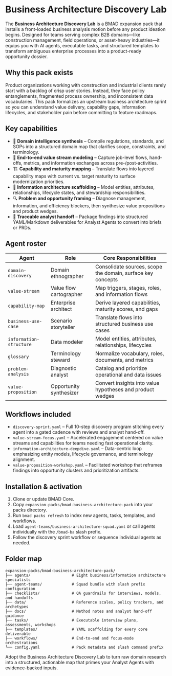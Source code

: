 # Business Architecture Discovery Lab

<!-- Powered by BMAD™ Core -->

The **Business Architecture Discovery Lab** is a BMAD expansion pack that installs a
front-loaded business analysis motion before any product ideation begins. Designed for
teams serving complex B2B domains—like construction management, field operations, or
asset-heavy industries—it equips you with AI agents, executable tasks, and structured
templates to transform ambiguous enterprise processes into a product-ready opportunity
dossier.

## Why this pack exists

Product organizations working with construction and industrial clients rarely start with
a backlog of crisp user stories. Instead, they face policy entanglements, fragmented
process ownership, and inconsistent data vocabularies. This pack formalizes an upstream
business architecture sprint so you can understand value delivery, capability gaps,
information lifecycles, and stakeholder pain before committing to feature roadmaps.

## Key capabilities

- 🧠 **Domain intelligence synthesis** – Compile regulations, standards, and SOPs into a
  structured domain map that clarifies scope, constraints, and terminology.
- 🧩 **End-to-end value stream modeling** – Capture job-level flows, hand-offs, metrics,
  and information exchanges across pre-/post-activities.
- 🏗️ **Capability and maturity mapping** – Translate flows into layered capability maps
  with current vs. target maturity to surface modernization priorities.
- 📘 **Information architecture scaffolding** – Model entities, attributes, relationships,
  lifecycle states, and stewardship responsibilities.
- 🔍 **Problem and opportunity framing** – Diagnose management, information, and
  efficiency blockers, then synthesize value propositions and product wedges.
- 🧾 **Traceable analyst handoff** – Package findings into structured YAML/Markdown
  deliverables for Analyst Agents to convert into briefs or PRDs.

## Agent roster

| Agent                   | Role                    | Core Responsibilities                                       |
| ----------------------- | ----------------------- | ----------------------------------------------------------- |
| `domain-discovery`      | Domain ethnographer     | Consolidate sources, scope the domain, surface key concepts |
| `value-stream`          | Value flow cartographer | Map triggers, stages, roles, and information flows          |
| `capability-map`        | Enterprise architect    | Derive layered capabilities, maturity scores, and gaps      |
| `business-use-case`     | Scenario storyteller    | Translate flows into structured business use cases          |
| `information-structure` | Data modeler            | Model entities, attributes, relationships, lifecycles       |
| `glossary`              | Terminology steward     | Normalize vocabulary, roles, documents, and metrics         |
| `problem-analysis`      | Diagnostic analyst      | Catalog and prioritize operational and data issues          |
| `value-proposition`     | Opportunity synthesizer | Convert insights into value hypotheses and product wedges   |

## Workflows included

- `discovery-sprint.yaml` – Full 10-step discovery program stitching every agent into a
  gated cadence with reviews and analyst hand-off.
- `value-stream-focus.yaml` – Accelerated engagement centered on value streams and
  capabilities for teams needing fast operational clarity.
- `information-architecture-deepdive.yaml` – Data-centric loop emphasizing entity models,
  lifecycle governance, and terminology alignment.
- `value-proposition-workshop.yaml` – Facilitated workshop that reframes findings into
  opportunity clusters and prioritization artifacts.

## Installation & activation

1. Clone or update BMAD Core.
2. Copy `expansion-packs/bmad-business-architecture-pack` into your packs directory.
3. Run `bmad packs refresh` to index new agents, tasks, templates, and workflows.
4. Load `agent-teams/business-architecture-squad.yaml` or call agents individually with
   the `/bmad-ba` slash prefix.
5. Follow the discovery sprint workflow or sequence individual agents as needed.

## Folder map

```
expansion-packs/bmad-business-architecture-pack/
├── agents/                  # Eight business/information architecture specialists
├── agent-teams/             # Squad bundle with slash prefix configuration
├── checklists/              # QA guardrails for interviews, models, and handoffs
├── data/                    # Reference scales, policy trackers, and archetypes
├── docs/                    # Method notes and analyst hand-off guidance
├── tasks/                   # Executable interview plans, assessments, workshops
├── templates/               # YAML scaffolding for every core deliverable
├── workflows/               # End-to-end and focus-mode orchestrations
└── config.yaml              # Pack metadata and slash command prefix
```

Adopt the Business Architecture Discovery Lab to turn raw domain research into a
structured, actionable map that primes your Analyst Agents with evidence-backed inputs.
